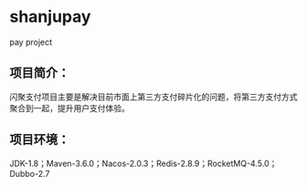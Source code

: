 # shanjupay
pay project
## 项目简介：
闪聚支付项目主要是解决目前市面上第三方支付碎片化的问题，将第三方支付方式聚合到一起，提升用户支付体验。
## 项目环境：
JDK-1.8；Maven-3.6.0；Nacos-2.0.3；Redis-2.8.9；RocketMQ-4.5.0；Dubbo-2.7
